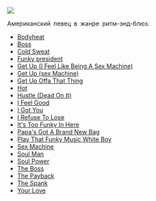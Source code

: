 ![](/songs/jkl/James%20Brown/james_brown.jpg)  

Американский певец в жанре ритм-энд-блюз.

* [Bodyheat](/songs/jkl/James%20Brown/Bodyheat)
* [Boss](/songs/jkl/James%20Brown/Boss)
* [Cold Sweat](/songs/jkl/James%20Brown/Cold%20Sweat)
* [Funky president](/songs/jkl/James%20Brown/Funky%20president)
* [Get Up (I Feel Like Being A Sex Machine)](/songs/jkl/James%20Brown/Get%20Up%20(I%20Feel%20Like%20Being%20A%20Sex%20Machine))
* [Get Up (sex Machine)](/songs/jkl/James%20Brown/Get%20Up%20(sex%20Machine))
* [Get Up Offa That Thing](/songs/jkl/James%20Brown/Get%20Up%20Offa%20That%20Thing)
* [Hot](/songs/jkl/James%20Brown/Hot)
* [Hustle (Dead On It)](/songs/jkl/James%20Brown/Hustle%20(Dead%20On%20It))
* [I Feel Good](/songs/jkl/James%20Brown/I%20Feel%20Good)
* [I Got You](/songs/jkl/James%20Brown/I%20Got%20You)
* [I Refuse To Lose](/songs/jkl/James%20Brown/I%20Refuse%20To%20Lose)
* [It's Too Funky In Here](/songs/jkl/James%20Brown/It's%20Too%20Funky%20In%20Here)
* [Papa's Got A Brand New Bag](/songs/jkl/James%20Brown/Papa's%20Got%20A%20Brand%20New%20Bag)
* [Play That Funky Music White Boy](/songs/jkl/James%20Brown/Play%20That%20Funky%20Music%20White%20Boy)
* [Sex Machine](/songs/jkl/James%20Brown/Sex%20Machine)
* [Soul Man](/songs/jkl/James%20Brown/Soul%20Man)
* [Soul Power](/songs/jkl/James%20Brown/Soul%20Power)
* [The Boss](/songs/jkl/James%20Brown/The%20Boss)
* [The Payback](/songs/jkl/James%20Brown/The%20Payback)
* [The Spank](/songs/jkl/James%20Brown/The%20Spank)
* [Your Love](/songs/jkl/James%20Brown/Your%20Love)
